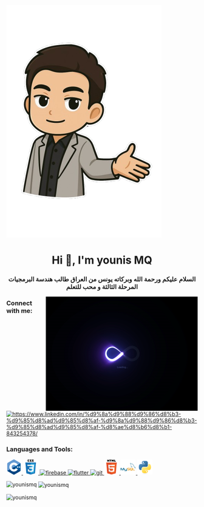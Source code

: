 ![MasterHead](https://github.com/younisMQ/younisMQ/blob/main/younis.png?raw=true)
<h1 align="center">Hi 👋, I'm younis MQ</h1>
<h3 align="center">السلام عليكم ورحمة الله وبركاته يونس من العراق طالب هندسة البرمجيات المرحلة الثالثة و محب للتعلم</h3>
<img align="right" width="400" src="https://github.com/younisMQ/younisMQ/blob/main/72f0f872c567972c54917276a48cac12.gif?raw=true">
<h3 align="left">Connect with me:</h3>
<p align="left">
<a href="https://linkedin.com/in/https://www.linkedin.com/in/%d9%8a%d9%88%d9%86%d8%b3-%d9%85%d8%ad%d9%85%d8%af-%d9%8a%d9%88%d9%86%d8%b3-%d9%85%d8%ad%d9%85%d8%af-%d8%ae%d8%b6%d8%b1-843254378/" target="blank"><img align="center" src="https://raw.githubusercontent.com/rahuldkjain/github-profile-readme-generator/master/src/images/icons/Social/linked-in-alt.svg" alt="https://www.linkedin.com/in/%d9%8a%d9%88%d9%86%d8%b3-%d9%85%d8%ad%d9%85%d8%af-%d9%8a%d9%88%d9%86%d8%b3-%d9%85%d8%ad%d9%85%d8%af-%d8%ae%d8%b6%d8%b1-843254378/" height="30" width="40" /></a>
</p>

<h3 align="left">Languages and Tools:</h3>
<p align="left"> <a href="https://www.w3schools.com/cpp/" target="_blank" rel="noreferrer"> <img src="https://raw.githubusercontent.com/devicons/devicon/master/icons/cplusplus/cplusplus-original.svg" alt="cplusplus" width="40" height="40"/> </a> <a href="https://www.w3schools.com/css/" target="_blank" rel="noreferrer"> <img src="https://raw.githubusercontent.com/devicons/devicon/master/icons/css3/css3-original-wordmark.svg" alt="css3" width="40" height="40"/> </a> <a href="https://firebase.google.com/" target="_blank" rel="noreferrer"> <img src="https://www.vectorlogo.zone/logos/firebase/firebase-icon.svg" alt="firebase" width="40" height="40"/> </a> <a href="https://flutter.dev" target="_blank" rel="noreferrer"> <img src="https://www.vectorlogo.zone/logos/flutterio/flutterio-icon.svg" alt="flutter" width="40" height="40"/> </a> <a href="https://git-scm.com/" target="_blank" rel="noreferrer"> <img src="https://www.vectorlogo.zone/logos/git-scm/git-scm-icon.svg" alt="git" width="40" height="40"/> </a> <a href="https://www.w3.org/html/" target="_blank" rel="noreferrer"> <img src="https://raw.githubusercontent.com/devicons/devicon/master/icons/html5/html5-original-wordmark.svg" alt="html5" width="40" height="40"/> </a> <a href="https://www.mysql.com/" target="_blank" rel="noreferrer"> <img src="https://raw.githubusercontent.com/devicons/devicon/master/icons/mysql/mysql-original-wordmark.svg" alt="mysql" width="40" height="40"/> </a> <a href="https://www.python.org" target="_blank" rel="noreferrer"> <img src="https://raw.githubusercontent.com/devicons/devicon/master/icons/python/python-original.svg" alt="python" width="40" height="40"/> </a> </p>

<p><img align="left" src="https://github-readme-stats.vercel.app/api/top-langs?username=younismq&show_icons=true&locale=en&layout=compact&theme=tokyonight" alt="younismq" /></p>

<p>&nbsp;<img align="center" src="https://github-readme-stats.vercel.app/api?username=younismq&show_icons=true&locale=en&theme=tokyonight" alt="younismq" /></p>

<p><img align="center" src="https://github-readme-streak-stats.herokuapp.com/?user=younismq&&theme=tokyonight" alt="younismq" /></p>
